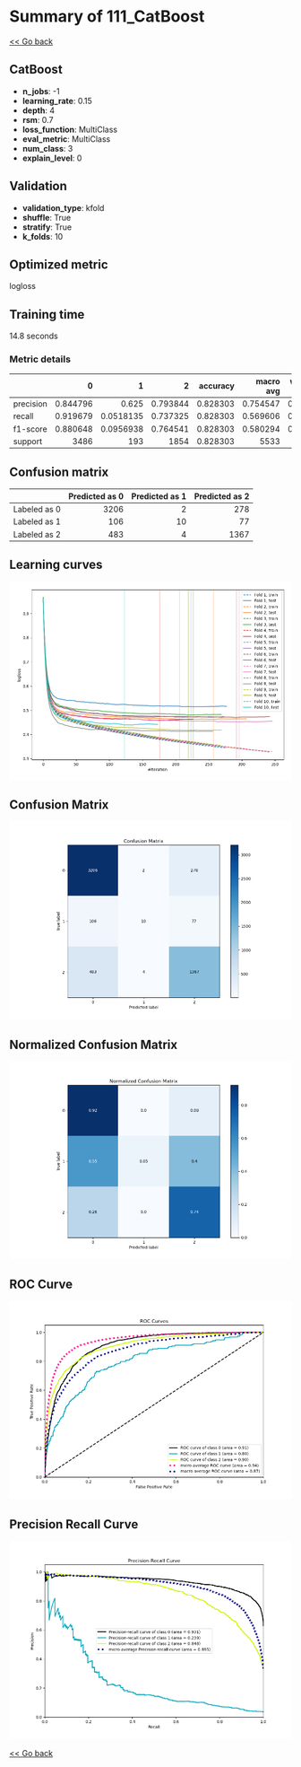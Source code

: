 # Summary of 111_CatBoost

[<< Go back](../README.md)


## CatBoost
- **n_jobs**: -1
- **learning_rate**: 0.15
- **depth**: 4
- **rsm**: 0.7
- **loss_function**: MultiClass
- **eval_metric**: MultiClass
- **num_class**: 3
- **explain_level**: 0

## Validation
 - **validation_type**: kfold
 - **shuffle**: True
 - **stratify**: True
 - **k_folds**: 10

## Optimized metric
logloss

## Training time

14.8 seconds

### Metric details
|           |           0 |           1 |           2 |   accuracy |   macro avg |   weighted avg |   logloss |
|:----------|------------:|------------:|------------:|-----------:|------------:|---------------:|----------:|
| precision |    0.844796 |   0.625     |    0.793844 |   0.828303 |    0.754547 |       0.820056 |  0.457829 |
| recall    |    0.919679 |   0.0518135 |    0.737325 |   0.828303 |    0.569606 |       0.828303 |  0.457829 |
| f1-score  |    0.880648 |   0.0956938 |    0.764541 |   0.828303 |    0.580294 |       0.814363 |  0.457829 |
| support   | 3486        | 193         | 1854        |   0.828303 | 5533        |    5533        |  0.457829 |


## Confusion matrix
|              |   Predicted as 0 |   Predicted as 1 |   Predicted as 2 |
|:-------------|-----------------:|-----------------:|-----------------:|
| Labeled as 0 |             3206 |                2 |              278 |
| Labeled as 1 |              106 |               10 |               77 |
| Labeled as 2 |              483 |                4 |             1367 |

## Learning curves
![Learning curves](learning_curves.png)
## Confusion Matrix

![Confusion Matrix](confusion_matrix.png)


## Normalized Confusion Matrix

![Normalized Confusion Matrix](confusion_matrix_normalized.png)


## ROC Curve

![ROC Curve](roc_curve.png)


## Precision Recall Curve

![Precision Recall Curve](precision_recall_curve.png)



[<< Go back](../README.md)
